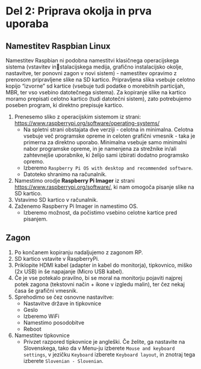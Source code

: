 # Del 2: Priprava okolja in prva uporaba

## Namestitev Raspbian Linux

Namestitev Raspbian ni podobna namestitvi klasičnega operacijskega sistema (vstavitev instalacijskega medija, grafično instalacijsko okolje, nastavitve, ter ponovni zagon v novi sistem) - namestitev opravimo z prenosom pripravljene slike na SD kartico. Pripravljena slika vsebuje celotno kopijo “izvorne” sd kartice (vsebuje tudi podatke o morebitnih particijah, MBR, ter vso vsebino datotečnega sistema). Za kopiranje slike na kartico moramo prepisati celotno kartico (tudi datotečni sistem), zato potrebujemo poseben program, ki direktno prepisuje kartico.

1. Prenesemo sliko z operacijskim sistemom iz strani: https://www.raspberrypi.org/software/operating-systems/
    - Na spletni strani obstajata dve verziji - celotna in minimalna. Celotna vsebuje več programske opreme in celoten grafični vmesnik - taka je primerna za direktno uporabo. Minimalna vsebuje samo minimalni nabor programske opreme, in je namenjena za strežnike in/ali zahtevnejše uporabnike, ki želijo sami izbirati dodatno programsko opremo.
    - Izberemo `Raspberry Pi OS with desktop and recommended software`.
    - Datoteko shranimo na računalnik.
2. Namestimo orodje **Raspberry Pi Imager** iz strani https://www.raspberrypi.org/software/, ki nam omogoča pisanje slike na SD kartico.
3. Vstavimo SD kartico v računalnik.
4. Zaženemo Raspberry Pi Imager in namestimo OS.
    - Izberemo možnost, da počistimo vsebino celotne kartice pred pisanjem.

## Zagon
1. Po končanem kopiranju nadaljujemo z zagonom RP.
2. SD kartico vstavite v RaspberryPi.
3. Priklopite HDMI kabel (adapter in kabel do monitorja), tipkovnico, miško (2x USB) in še napajanje (Micro USB kabel).
4. Če je vse potekalo pravilno, bi se moral na monitorju pojaviti najprej potek zagona (tekstovni način + ikone v izgledu malin), ter čez nekaj časa še grafični vmesnik.
5. Sprehodimo se čez osnovne nastavitve:
    - Nastavitve države in tipkovnice
    - Geslo
    - Izberemo WiFi
    - Namestimo posodobitve
    - Reboot
6. Namestitev tipkovnice
    - Privzet razpored tipkovnice je angleški. Če želite, ga nastavite na Slovenskega, tako da v Menu-ju izberete `Mouse and keyboard settings`, v jezičku `Keyboard` izberete `Keyboard layout`, in znotraj tega izberete `Slovenian - Slovenian`.


